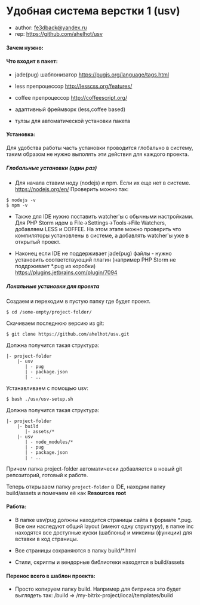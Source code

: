 # Удобная система верстки 1 (usv)

- author: fe3dback@yandex.ru
- rep: https://github.com/ahelhot/usv

#### Зачем нужно:

#### Что входит в пакет:

- jade(pug) шаблонизатор
https://pugjs.org/language/tags.html

- less препроцессор
http://lesscss.org/features/

- coffee препроцессор
http://coffeescript.org/

- адаптивный фреймворк (less,coffee based)

- тулзы для автоматической установки пакета

#### Установка:

Для удобства работы часть установки проводится глобально
в систему, таким образом не нужно выполять эти действия
для каждого проекта.

##### Глобальные установки (один раз)

- Для начала ставим ноду (nodejs) и npm. Если их
еще нет в системе. 
https://nodejs.org/en/
Проверить можно так:
```
$ nodejs -v
$ npm -v
```

- Также для IDE нужно поставить watcher'ы c обычными 
настройками. Для PHP Storm идем в 
File->Settings->Tools->File Watchers, добавляем
LESS и COFFEE. На этом этапе можно проверить что
компиляторы установлены в системе, а добавлять
watcher'ы уже в открытый проект.

- Наконец если IDE не поддерживает jade(pug) файлы - 
нужно установить соответствующий плагин (например 
PHP Storm не поддрживает *.pug из коробки)
https://plugins.jetbrains.com/plugin/7094

##### Локальные установки для проекта

Создаем и переходим в пустую папку где будет проект.

```
$ cd /some-empty/project-folder/
```

Скачиваем последнюю версию из git:

```
$ git clone https://github.com/ahelhot/usv.git
```

Должна получится такая структура:

```
|- project-folder
    |- usv
       | - pug
       | - package.json
       | - ..
```

Устанавливаем с помощью usv:

```
$ bash ./usv/usv-setup.sh
```

Должна получится такая структура:

```
|- project-folder
    |- build
       |- assets/*
    |- usv
       | - node_modules/*
       | - pug
       | - package.json
       | - ..
```

Причем папка project-folder автоматически добавляется
в новый git репозиторий, готовый к работе.

Теперь открываем папку `project-folder` в IDE,
находим папку build/assets и помечаем её как
**Resources root**

#### Работа:

- В папке usv/pug должны находится страницы сайта
в формате *.pug. Все они наследуют общий layout
(имеют одну структуру), в папке inc находятся
все доступные куски (шаблоны) и миксины (функции)
для вставки в код страницы.

- Все страницы сохраняются в папку build/*.html

- Стили, скрипты и вендорные библиотеки находятся в
build/assets

#### Перенос всего в шаблон проекта:

- Просто копируем папку build. Например для битрикса это
будет выглядеть так:
/build => /my-bitrix-project/local/templates/build
